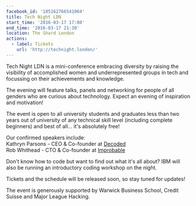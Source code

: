 ```yaml
---
facebook_id: '105162766541064'
title: Tech Night LDN
start_time: '2016-03-17 17:00'
end_time: '2016-03-17 21:30'
location: The Shard London
actions:
  - label: Tickets
    url: 'http://technight.london/'
---
```


Tech Night LDN is a mini-conference embracing diversity by raising the visibility of accomplished women and underrepresented groups in tech and focussing on their achievements and knowledge.  

The evening will feature talks, panels and networking for people of all genders who are curious about technology. Expect an evening of inspiration and motivation!  

The event is open to all university students and graduates less than two years out of university of any technical skill level (including complete beginners) and best of all... it's absolutely free!  

Our confirmed speakers include:  
Kathryn Parsons - CEO & Co-founder at [Decoded](http://decoded.com)  
Rob Whithead - CTO & Co-founder at [Improbable](http://improbable.io)  

Don't know how to code but want to find out what it's all about? IBM will also be running an introductory coding workshop on the night.  

Tickets and the schedule will be released soon, so stay tuned for updates!  

The event is generously supported by Warwick Business School, Credit Suisse and Major League Hacking.
